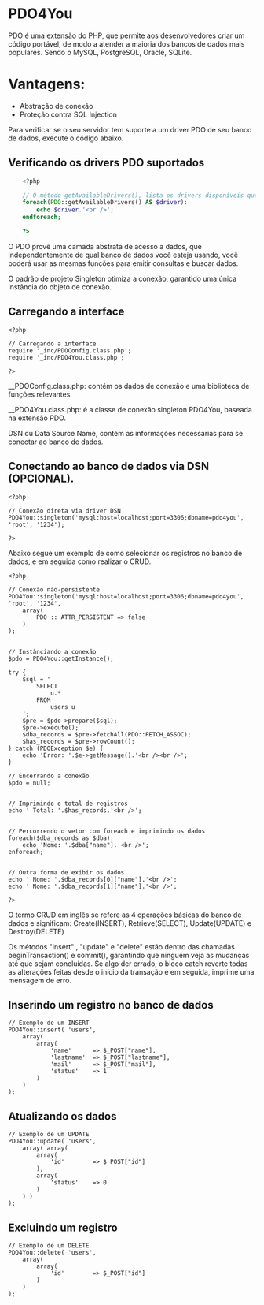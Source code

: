 # PDO4You

PDO é uma extensão do PHP, que permite aos desenvolvedores criar um código portável, de modo a atender a maioria dos bancos de dados mais populares. 
Sendo o MySQL, PostgreSQL, Oracle, SQLite.


Vantagens:
==========
* Abstração de conexão
* Proteção contra SQL Injection

Para verificar se o seu servidor tem suporte a um driver PDO de seu banco de dados, execute o código abaixo.


Verificando os drivers PDO suportados
-------------------------------------

~~~ php
	<?php

	// O método getAvailableDrivers(), lista os drivers disponíveis que podem ser usados pelo DSN do PDO
	foreach(PDO::getAvailableDrivers() AS $driver):
	    echo $driver.'<br />';
	endforeach;

	?>
~~~

O PDO provê uma camada abstrata de acesso a dados, que independentemente de qual banco de dados você esteja usando, você poderá usar as mesmas funções para emitir consultas e buscar dados.



O padrão de projeto Singleton otimiza a conexão, garantido uma única instância do objeto de conexão.

Carregando a interface
----------------------
	<?php
	
	// Carregando a interface
	require '_inc/PDOConfig.class.php';
	require '_inc/PDO4You.class.php';
	
	?>

__PDOConfig.class.php: contém os dados de conexão e uma biblioteca de funções relevantes.

__PDO4You.class.php: é a classe de conexão singleton PDO4You, baseada na extensão PDO.


DSN ou Data Source Name, contém as informações necessárias para se conectar ao banco de dados.



Conectando ao banco de dados via DSN (OPCIONAL). 
------------------------------------------------

	<?php

	// Conexão direta via driver DSN
	PDO4You::singleton('mysql:host=localhost;port=3306;dbname=pdo4you', 'root', '1234');

	?>



Abaixo segue um exemplo de como selecionar os registros no banco de dados, e em seguida como realizar o CRUD.

	<?php
	
	// Conexão não-persistente
	PDO4You::singleton('mysql:host=localhost;port=3306;dbname=pdo4you', 'root', '1234',
		array(
			PDO :: ATTR_PERSISTENT => false 
		)
	);


	// Instânciando a conexão
	$pdo = PDO4You::getInstance();

	try {
		$sql = '
			SELECT
				u.* 
			FROM
				users u
		';
		$pre = $pdo->prepare($sql);
		$pre->execute();
		$dba_records = $pre->fetchAll(PDO::FETCH_ASSOC);
		$has_records = $pre->rowCount();
	} catch (PDOException $e) {
		echo 'Error: '.$e->getMessage().'<br /><br />';
	}

	// Encerrando a conexão
	$pdo = null;


	// Imprimindo o total de registros
	echo ' Total: '.$has_records.'<br />';


	// Percorrendo o vetor com foreach e imprimindo os dados
	foreach($dba_records as $dba):
		echo 'Nome: '.$dba["name"].'<br />';
	enforeach;


	// Outra forma de exibir os dados
	echo ' Nome: '.$dba_records[0]["name"].'<br />';
	echo ' Nome: '.$dba_records[1]["name"].'<br />';

	?>



O termo CRUD em inglês se refere as 4 operações básicas do banco de dados e significam: 
Create(INSERT), Retrieve(SELECT), Update(UPDATE) e Destroy(DELETE)


Os métodos "insert" , "update" e "delete" estão dentro das chamadas beginTransaction() e commit(), garantindo que ninguém veja as mudanças até que sejam concluídas. 
Se algo der errado, o bloco catch reverte todas as alterações feitas desde o início da transação e em seguida, imprime uma mensagem de erro.



Inserindo um registro no banco de dados
-----------------------------------------

	// Exemplo de um INSERT
	PDO4You::insert( 'users', 
		array(
			array(
				'name'		=> $_POST["name"],
				'lastname'	=> $_POST["lastname"],
				'mail'		=> $_POST["mail"],
				'status'	=> 1
			)
		)
	);


Atualizando os dados
--------------------

	// Exemplo de um UPDATE
	PDO4You::update( 'users', 
		array( array(
			array(
				'id' 		=> $_POST["id"]
			),
			array(
				'status'	=> 0
			)
		) )
	);


Excluindo um registro
---------------------

	// Exemplo de um DELETE
	PDO4You::delete( 'users', 
		array(
			array(
				'id'		=> $_POST["id"]
			)
		)
	);
